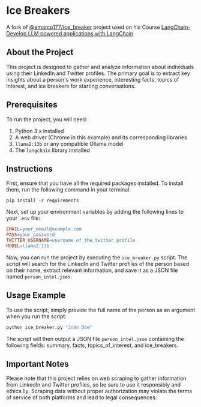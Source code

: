 # Ice Breakers

A fork of [@emarco177/ice_breaker](https://github.com/emarco177/ice_breaker) project used on his Course [LangChain- Develop LLM powered applications with LangChain](https://www.udemy.com/course/langchain/?referralCode=D981B8213164A3EA91AC)
## About the Project

This project is designed to gather and analyze information about individuals using their LinkedIn and Twitter profiles. The primary goal is to extract key
 insights about a person's work experience, interesting facts, topics of interest, and ice breakers for starting conversations.

## Prerequisites

To run the project, you will need:

1. Python 3.x installed
2. A web driver (Chrome in this example) and its corresponding libraries
3. `llama2:13b` or any compatible Ollama model
5. The `langchain` library installed

## Instructions

First, ensure that you have all the required packages installed. To install them, run the following command in your terminal:

```
pip install -r requirements
```

Next, set up your environment variables by adding the following lines to your `.env` file:

```makefile
EMAIL=your_email@example.com
PASS=your_password
TWITTER_USERNAME=username_of_the_twitter_profile
MODEL=llama2:13b
```

Now, you can run the project by executing the `ice_breaker.py` script. The script will search for the LinkedIn and Twitter profiles of the person based on their 
name, extract relevant information, and save it as a JSON file named `person_intel.json`.

## Usage Example

To use the script, simply provide the full name of the person as an argument when you run the script:

```bash
python ice_breaker.py "John Doe"
```

The script will then output a JSON file `person_intel.json` containing the following fields: summary, facts, topics_of_interest, and ice_breakers.

## Important Notes

Please note that this project relies on web scraping to gather information from LinkedIn and Twitter profiles, so be sure to use it responsibly and ethica
lly. Scraping data without proper authorization may violate the terms of service of both platforms and lead to legal consequences.
